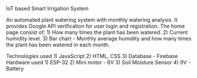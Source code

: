 IoT based Smart Irrigation System

An automated plant watering system with monthly watering analysis.
It provides Google API verification for user login and registration.
The home page consist of;
          1) How many times the plant has been watered.
          2) Current humidity level.
          3) Bar chart - Monthly average humidity and how many times the plant has been watered in each month.

Technologies used
          1) JavaScript
          2) HTML, CSS
          3) Database - Firebase
Hardware used
          1) ESP-32
          2) Mini motor - 6V
          3) Soil Moisture Sensor
          4) 9V - Battery
          
